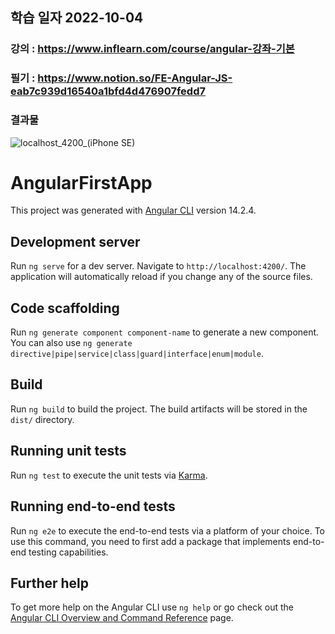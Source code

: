 
## 학습 일자 2022-10-04
### 강의 : https://www.inflearn.com/course/angular-강좌-기본
### 필기 : https://www.notion.so/FE-Angular-JS-eab7c939d16540a1bfd4d476907fedd7

### 결과물

![localhost_4200_(iPhone SE)](https://user-images.githubusercontent.com/48319693/193825544-13f660a4-17c1-4ba3-a70d-1faa003f7ba4.png)



# AngularFirstApp

This project was generated with [Angular CLI](https://github.com/angular/angular-cli) version 14.2.4.

## Development server

Run `ng serve` for a dev server. Navigate to `http://localhost:4200/`. The application will automatically reload if you change any of the source files.

## Code scaffolding

Run `ng generate component component-name` to generate a new component. You can also use `ng generate directive|pipe|service|class|guard|interface|enum|module`.

## Build

Run `ng build` to build the project. The build artifacts will be stored in the `dist/` directory.

## Running unit tests

Run `ng test` to execute the unit tests via [Karma](https://karma-runner.github.io).

## Running end-to-end tests

Run `ng e2e` to execute the end-to-end tests via a platform of your choice. To use this command, you need to first add a package that implements end-to-end testing capabilities.

## Further help

To get more help on the Angular CLI use `ng help` or go check out the [Angular CLI Overview and Command Reference](https://angular.io/cli) page.

